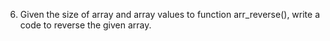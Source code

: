 6. Given the size of array and array values to function arr_reverse(), write a code to reverse the given array.